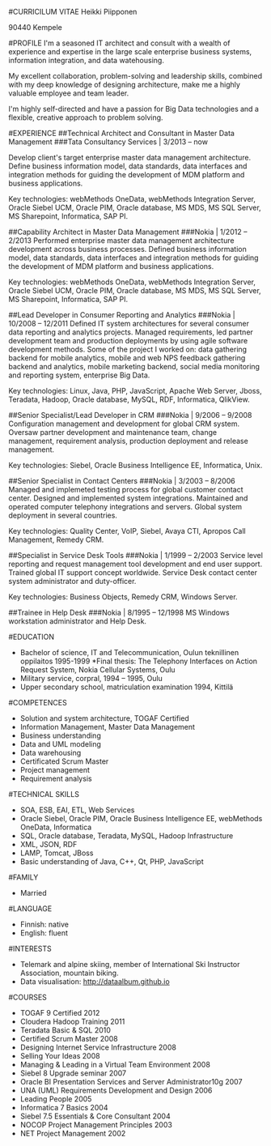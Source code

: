 #CURRICILUM VITAE
Heikki Piipponen

90440 Kempele

#PROFILE
I'm a seasoned IT architect and consult with a wealth of experience and expertise in the large scale enterprise business systems, information integration, and data watehousing.

My excellent collaboration, problem-solving and leadership skills, combined with my deep knowledge of designing architecture, make me a highly valuable employee and team leader.

I'm highly self-directed and have a passion for Big Data technologies and a flexible, creative approach to problem solving.


#EXPERIENCE
##Technical Architect and Consultant in Master Data Management
###Tata Consultancy Services | 3/2013 – now

Develop client's target enterprise master data management architecture. Define business information model, data standards, data interfaces and integration methods for guiding the development of MDM platform and business applications.

Key technologies: webMethods OneData, webMethods Integration Server, Oracle Siebel UCM, Oracle PIM, Oracle database, MS MDS, MS SQL Server, MS Sharepoint, Informatica, SAP PI.
 
##Capability Architect in Master Data Management
###Nokia | 1/2012 – 2/2013
Performed enterprise master data management architecture development across business processes. Defined
business information model, data standards, data interfaces and integration methods for guiding the
development of MDM platform and business applications.

Key technologies: webMethods OneData, webMethods Integration Server, Oracle Siebel UCM, Oracle PIM, Oracle database, MS MDS, MS SQL Server, MS Sharepoint, Informatica, SAP PI.
 
##Lead Developer in Consumer Reporting and Analytics
###Nokia | 10/2008 – 12/2011
Defined IT system architectures for several consumer data reporting and analytics projects. Managed
requirements, led partner development team and production deployments by using agile software
development methods. Some of the project I worked on: data gathering backend for mobile analytics, mobile and web NPS feedback gathering backend and analytics, mobile marketing backend, social media monitoring and reporting system, enterprise Big Data.

Key technologies: Linux, Java, PHP, JavaScript, Apache Web Server, Jboss, Teradata, Hadoop, Oracle database, MySQL, RDF, Informatica, QlikView.
 
##Senior Specialist/Lead Developer in CRM
###Nokia | 9/2006 – 9/2008
Configuration management and development for global CRM system. Oversaw partner development and
maintenance team, change management, requirement analysis, production deployment and release
management.

Key technologies: Siebel, Oracle Business Intelligence EE, Informatica, Unix.
 
##Senior Specialist in Contact Centers
###Nokia | 3/2003 – 8/2006
Managed and implemeted testing process for global customer contact center. Designed and implemented
system integrations. Maintained and operated computer telephony integrations and servers. Global system
deployment in several countries.

Key technologies: Quality Center, VoIP, Siebel, Avaya CTI, Apropos Call Management, Remedy CRM.
 
##Specialist in Service Desk Tools
###Nokia | 1/1999 – 2/2003
Service level reporting and request management tool development and end user support. Trained global IT
support concept worldwide. Service Desk contact center system administrator and duty-officer.

Key technologies: Business Objects, Remedy CRM, Windows Server.
 
##Trainee in Help Desk
###Nokia | 8/1995 – 12/1998
MS Windows workstation administrator and Help Desk.

#EDUCATION
* Bachelor of science, IT and Telecommunication, Oulun teknillinen oppilaitos 1995-1999
*Final thesis: The Telephony Interfaces on Action Request System, Nokia Cellular Systems, Oulu
* Military service, corpral, 1994 – 1995, Oulu
* Upper secondary school, matriculation examination 1994, Kittilä
 
#COMPETENCES
* Solution and system architecture, TOGAF Certified
* Information Management, Master Data Management
* Business understanding
* Data and UML modeling
* Data warehousing
* Certificated Scrum Master
* Project management
* Requirement analysis
 
#TECHNICAL SKILLS
* SOA, ESB, EAI, ETL, Web Services
* Oracle Siebel, Oracle PIM, Oracle Business Intelligence EE, webMethods OneData, Informatica
* SQL, Oracle database, Teradata, MySQL, Hadoop Infrastructure
* XML, JSON, RDF
* LAMP, Tomcat, JBoss
* Basic understanding of Java, C++, Qt, PHP, JavaScript
 
#FAMILY
* Married
 
#LANGUAGE
* Finnish: native
* English: fluent
 
#INTERESTS
* Telemark and alpine skiing, member of International Ski Instructor Association, mountain biking.
* Data visualisation: http://dataalbum.github.io
 
#COURSES
* TOGAF 9 Certified 2012
* Cloudera Hadoop Training 2011
* Teradata Basic & SQL 2010
* Certified Scrum Master 2008
* Designing Internet Service Infrastructure 2008
* Selling Your Ideas 2008
* Managing & Leading in a Virtual Team Environment 2008
* Siebel 8 Upgrade seminar 2007
* Oracle BI Presentation Services and Server Administrator10g 2007
* UNA (UML) Requirements Development and Design 2006
* Leading People 2005
* Informatica 7 Basics 2004
* Siebel 7.5 Essentials & Core Consultant 2004
* NOCOP Project Management Principles 2003
* NET Project Management 2002


